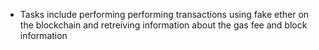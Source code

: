 - Tasks include performing performing transactions using fake ether on the blockchain and retreiving information about the gas fee and block information
